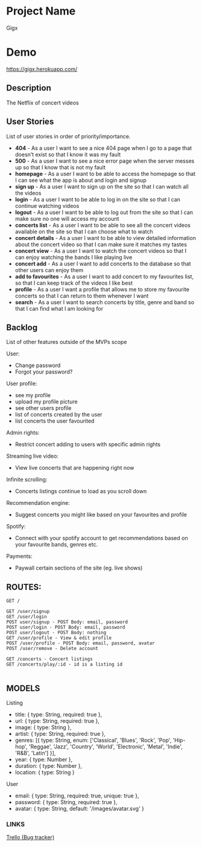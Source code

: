 # Project Name
Gigx

# Demo
https://gigx.herokuapp.com/

## Description

The Netflix of concert videos
 
 ## User Stories

List of user stories in order of priority/importance.

 - **404** - As a user I want to see a nice 404 page when I go to a page that doesn’t exist so that I know it was my fault 
 - **500** - As a user I want to see a nice error page when the server messes up so that I know that is not my fault
 - **homepage** - As a user I want to be able to access the homepage so that I can see what the app is about and login and signup
 - **sign up** - As a user I want to sign up on the site so that I can watch all the videos
 - **login** - As a user I want to be able to log in on the site so that I can continue watching videos
 - **logout** - As a user I want to be able to log out from the site so that I can make sure no one will access my account
 - **concerts list** - As a user I want to be able to see all the concert videos available on the site so that I can choose what to watch
 - **concert details** - As a user I want to be able to view detailed information about the concert video so that I can make sure it matches my tastes
 - **concert view** - As a user I want to watch the concert videos so that I can enjoy watching the bands I like playing live
 - **concert add** - As a user I want to add concerts to the database so that other users can enjoy them
 - **add to favourites** - As a user I want to add concert to my favourites list, so that I can keep track of the videos I like best
 - **profile** - As a user I want a profile that allows me to store my favourite concerts so that I can return to them whenever I want
 - **search** - As a user I want to search concerts by title, genre and band so that I can find what I am looking for


## Backlog

List of other features outside of the MVPs scope

User:
- Change password
- Forgot your password?

User profile:
- see my profile
- upload my profile picture
- see other users profile
- list of concerts created by the user
- list concerts the user favourited

Admin rights:
- Restrict concert adding to users with specific admin rights

Streaming live video:
- View live concerts that are happening right now

Infinite scrolling:
- Concerts listings continue to load as you scroll down

Recommendation engine:
- Suggest concerts you might like based on your favourites and profile

Spotify:
- Connect with your spotify account to get recommendations based on your favourite bands, genres etc.

Payments:
- Paywall certain sections of the site (eg. live shows)


## ROUTES:
```
GET / 

GET /user/signup
GET /user/login
POST user/signup - POST Body: email, password
POST user/login - POST Body: email, password
POST user/logout - POST Body: nothing
GET /user/profile - View & edit profile
POST /user/profile - POST Body: email, password, avatar
POST /user/remove - Delete account

GET /concerts - Concert listings
GET /concerts/play/:id - id is a listing id


```

## MODELS

Listing
 - title: { type: String, required: true },
 - url: { type: String, required: true },
 - image: { type: String },
 - artist: { type: String, required: true },
 - genres: [{ type: String, enum: ['Classical', 'Blues', 'Rock', 'Pop', 'Hip-hop', 'Reggae', 'Jazz', 'Country', 'World', 'Electronic', 'Metal', 'Indie', 'R&B', 'Latin'] }],
 - year: { type: Number },
 - duration: { type: Number },
 - location: { type: String }


User
 - email: { type: String, required: true, unique: true },
 - password: { type: String, required: true },
 - avatar: { type: String, default: '/images/avatar.svg' }
 

### LINKS

[Trello (Bug tracker)](https://trello.com/b/N0AjLO6x/gigx)

